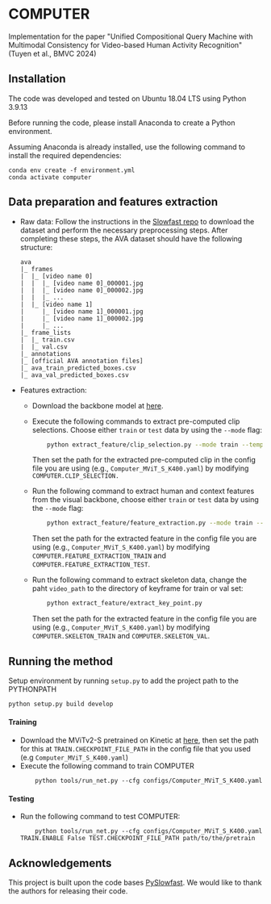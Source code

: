 # COMPUTER
Implementation for the paper "Unified Compositional Query Machine with Multimodal Consistency for Video-based Human Activity Recognition" (Tuyen et al., BMVC 2024)

## Installation
The code was developed and tested on Ubuntu 18.04 LTS using Python 3.9.13

Before running the code, please install Anaconda to create a Python environment.

Assuming Anaconda is already installed, use the following command to install the required dependencies:

```
conda env create -f environment.yml
conda activate computer
```
## Data preparation and features extraction 
- Raw data: Follow the instructions in the [Slowfast repo](https://github.com/facebookresearch/SlowFast/blob/main/slowfast/datasets/DATASET.md) to download the dataset and perform the necessary preprocessing steps. After completing these steps, the AVA dataset should have the following structure:
    ```
    ava
    |_ frames
    |  |_ [video name 0]
    |  |  |_ [video name 0]_000001.jpg
    |  |  |_ [video name 0]_000002.jpg
    |  |  |_ ...
    |  |_ [video name 1]
    |     |_ [video name 1]_000001.jpg
    |     |_ [video name 1]_000002.jpg
    |     |_ ...
    |_ frame_lists
    |  |_ train.csv
    |  |_ val.csv
    |_ annotations
    |_ [official AVA annotation files]
    |_ ava_train_predicted_boxes.csv
    |_ ava_val_predicted_boxes.csv
    ```
- Features extraction: 
    - Download the backbone model at [here](https://drive.google.com/file/d/1gH4La9w_HSOuTIHGHoY_5OFZLrcEUR16/view).
    - Execute the following commands to extract pre-computed clip selections. Choose either `train` or `test` data by using the `--mode` flag:

        ```bash
            python extract_feature/clip_selection.py --mode train --temp_path path/to/save/clip/selection --backbone_model path/to/backbone/model
        ```
        Then set the path for the extracted pre-computed clip in the config file you are using (e.g., `Computer_MViT_S_K400.yaml`) by modifying `COMPUTER.CLIP_SELECTION.`
    - Run the following command to extract human and context features from the visual backbone,  choose either `train` or `test` data by using the `--mode` flag:
        ```bash
            python extract_feature/feature_extraction.py --mode train --feature_path path/to/save/feature --backbone_model path/to/backbone/model
        ```
        Then set the path for the extracted feature in the config file you are using (e.g., `Computer_MViT_S_K400.yaml`) by modifying `COMPUTER.FEATURE_EXTRACTION_TRAIN` and `COMPUTER.FEATURE_EXTRACTION_TEST`.


    - Run the following command to extract skeleton data,  change the paht `video_path` to the directory of keyframe for train or val set:
        ```bash
            python extract_feature/extract_key_point.py
        ```
        Then set the path for the extracted feature in the config file you are using (e.g., `Computer_MViT_S_K400.yaml`) by modifying `COMPUTER.SKELETON_TRAIN` and `COMPUTER.SKELETON_VAL`.
## Running the method
Setup environment by running `setup.py` to add the project path to the PYTHONPATH
```bash
python setup.py build develop
```

#### Training
- Download the MViTv2-S pretrained on Kinetic at [here](https://drive.google.com/file/d/1titTOtlYjsdcm_ZrzzvReOwPXT6fPuPR/view), then set the path for this at `TRAIN.CHECKPOINT_FILE_PATH` in the config file that you used (e.g `Computer_MViT_S_K400.yaml`)
- Execute the following command to train COMPUTER
    ```
        python tools/run_net.py --cfg configs/Computer_MViT_S_K400.yaml
    ```
#### Testing
- Run the following command to test COMPUTER:
    ```
        python tools/run_net.py --cfg configs/Computer_MViT_S_K400.yaml TRAIN.ENABLE False TEST.CHECKPOINT_FILE_PATH path/to/the/pretrain
    ```

## Acknowledgements
This project is built upon the code bases [PySlowfast](https://github.com/facebookresearch/SlowFast). We would like to thank the authors for releasing their code.
